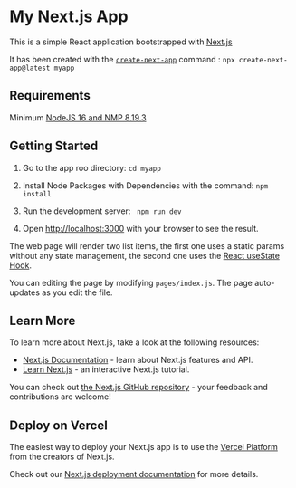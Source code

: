 # My Next.js App

This is a simple React application bootstrapped with [Next.js](https://nextjs.org/)

It has been created with the [`create-next-app`](https://github.com/vercel/next.js/tree/canary/packages/create-next-app) command : `` npx create-next-app@latest myapp ``

## Requirements
Minimum [NodeJS 16 and NMP 8.19.3](https://nodejs.org/en)


## Getting Started
1. Go to the app roo directory: `` cd myapp ``
2. Install Node Packages with Dependencies with the command:  ``npm install``
3. Run the development server: `` npm run dev``

4. Open [http://localhost:3000](http://localhost:3000) with your browser to see the result.

The web page will render two list items, the first one uses a static params without any state management, the second one uses the [React useState Hook](https://react.dev/reference/react/useState).

You can editing the page by modifying `pages/index.js`. The page auto-updates as you edit the file.


## Learn More

To learn more about Next.js, take a look at the following resources:

- [Next.js Documentation](https://nextjs.org/docs) - learn about Next.js features and API.
- [Learn Next.js](https://nextjs.org/learn) - an interactive Next.js tutorial.

You can check out [the Next.js GitHub repository](https://github.com/vercel/next.js/) - your feedback and contributions are welcome!

## Deploy on Vercel

The easiest way to deploy your Next.js app is to use the [Vercel Platform](https://vercel.com/new?utm_medium=default-template&filter=next.js&utm_source=create-next-app&utm_campaign=create-next-app-readme) from the creators of Next.js.

Check out our [Next.js deployment documentation](https://nextjs.org/docs/deployment) for more details.
